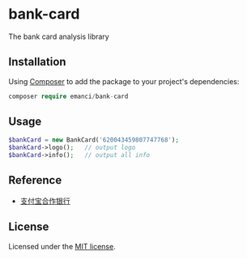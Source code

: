# bank-card

The bank card analysis library

## Installation

Using [Composer](https://getcomposer.org) to add the package to your project's dependencies:

```php
composer require emanci/bank-card
```

## Usage

```php
$bankCard = new BankCard('620043459807747768');
$bankCard->logo();   // output logo
$bankCard->info();   // output all info
```

## Reference
 - [支付宝合作银行](https://ab.alipay.com/i/yinhang.htm)

## License

Licensed under the [MIT license](https://github.com/emanci/bank-card/blob/master/LICENSE).

